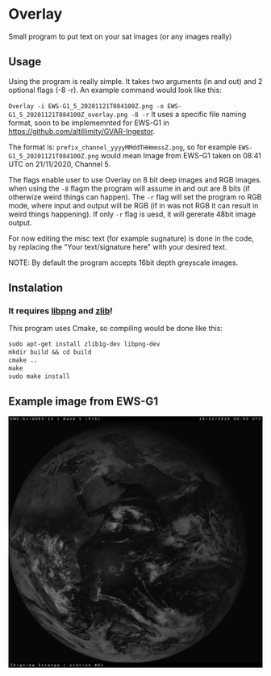 # Overlay
Small program to put text on your sat images (or any images really)

## Usage
Using the program is really simple. It takes two arguments (in and out) and 2 optional flags (-8 -r). An example command would look like this:

`Overlay -i EWS-G1_5_20201121T084100Z.png -o EWS-G1_5_20201121T084100Z_overlay.png -8 -r`
It uses a specific file naming format, soon to be implememnted for EWS-G1 in https://github.com/altillimity/GVAR-Ingestor.

The format is:
`prefix_channel_yyyyMMddTHHmmssZ.png`, so for example `EWS-G1_5_20201121T084100Z.png` would mean Image from EWS-G1 taken on 08:41 UTC on 21/11/2020, Channel 5.

The flags enable user to use Overlay on 8 bit deep images and RGB images. when using the `-8` flagm the program will assume in and out are 8 bits (if otherwize weird things can happen). The `-r` flag will set the program ro RGB mode, where input and output will be RGB (if in was not RGB it can result in weird things happening). If only `-r` flag is uesd, it will gererate 48bit image output.

For now editing the misc text (for example sugnature) is done in the code, by replacing the "Your text/signature here" with your desired text.

NOTE: By default the program accepts 16bit depth greyscale images.

## Instalation
### It requires [libpng](https://github.com/glennrp/libpng) and [zlib](https://github.com/madler/zlib)!
This program uses Cmake, so compiling would be done like this:

```
sudo apt-get install zlib1g-dev libpng-dev
mkdir build && cd build
cmake ..
make
sudo make install
```
## Example image from EWS-G1
![Example Image](/images/out2k.png)
